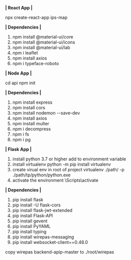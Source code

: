 **********************| React App |**********************

npx create-react-app ips-map

**********************| Dependencies |**********************

1. npm install @material-ui/core
2. npm install @material-ui/icons
3. npm install @material-ui/lab
4. npm i leaflet
5. npm install axios
6. npm i typeface-roboto

**********************| Node App |**********************

cd api
npm init

**********************| Dependencies |**********************

1. npm install express
2. npm install cors
3. npm install nodemon --save-dev
4. npm install axios
5. npm install multer
6. npm i decompress
7. npm i fs
8. npm i pg

**********************| Flask App |**********************

1. install python 3.7 or higher add to environment variable
2. install virtualenv python -m pip install virtualenv
3. create virual env in root of project virtualenv ./path/ -p ./path/tp/python/python.exe
4. activate the environment \Scripts\activate

**********************| Dependencies |**********************

1. pip install flask
2. pip install -U flask-cors
3. pip install flask-jwt-extended
4. pip install Flask-API
5. pip install gevent
6. pip install PyYAML
7. pip install typing
8. pip install wirepas-messaging
9. pip install websocket-client==0.48.0

copy wirepas backend-apip-master to ./root/wirepas
